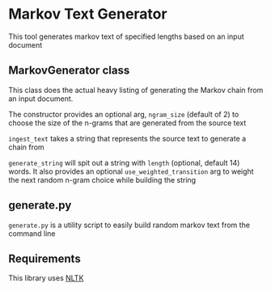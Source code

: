 # Markov Text Generator
This tool generates markov text of specified lengths based on an input document

## MarkovGenerator class

This class does the actual heavy listing of generating the Markov chain from an input document.

The constructor provides an optional arg, `ngram_size` (default of 2) to choose the size of the n-grams that are generated from the source text

`ingest_text` takes a string that represents the source text to generate a chain from

`generate_string` will spit out a string with `length` (optional, default 14) words. It also provides an optional `use_weighted_transition` arg to weight the next random n-gram choice while building the string

## generate.py

`generate.py` is a utility script to easily build random markov text from the command line

## Requirements

This library uses [NLTK](http://www.nltk.org/)
